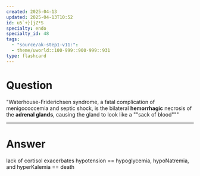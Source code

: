 ```yaml
---
created: 2025-04-13
updated: 2025-04-13T10:52
id: u5`+}[jZ*S
specialty: endo
specialty_id: 48
tags:
  - "source/ak-step1-v11:": 
  - theme/uworld::100-999::900-999::931
type: flashcard
---
```


# Question
"Waterhouse-Friderichsen syndrome, a fatal complication of menigococcemia and septic shock, is the bilateral **hemorrhagic** necrosis of the **adrenal glands**, causing the gland to look like a ""sack of blood"""

---

# Answer
lack of cortisol exacerbates hypotension == hypoglycemia, hypoNatremia, and hyperKalemia == death